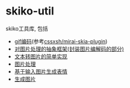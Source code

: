 # skiko-util

skiko工具库, 包括

- [gif编码](src/main/kotlin/gif)(参考[cssxsh/mirai-skia-plugin](https://github.com/cssxsh/mirai-skia-plugin))
- [对图片处理的抽象框架(封装图片编解码的部分)](src/main/kotlin/frame)
- [文本转图片的简单实现](src/main/kotlin/draw)
- [图片处理](src/main/kotlin/handler/list)
- [基于输入图片生成表情](src/main/kotlin/handler/face)
- [生成图片](src/main/kotlin/generator/list)
